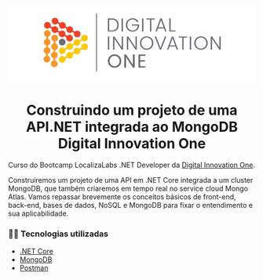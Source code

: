 <p align="center">
  <img src="https://github.com/angelresende/dotnet-mongodb/blob/main/Dio.png" alt="DIO" title="Digital Innovation One">
</p>


<h1 align="center">Construindo um projeto de uma API.NET integrada ao MongoDB<br>Digital Innovation One</h1>

Curso do Bootcamp LocalizaLabs .NET Developer da [Digital Innovation One](https://digitalinnovation.one/).

Construiremos um projeto de uma API em .NET Core integrada a um cluster MongoDB, que também criaremos em tempo real no service cloud Mongo Atlas. Vamos repassar brevemente os conceitos básicos de front-end, back-end, bases de dados, NoSQL e MongoDB para fixar o entendimento e sua aplicabilidade.

<h3>👨‍💻 Tecnologias utilizadas</h3>

- [.NET Core](https://dotnet.microsoft.com/download)
- [MongoDB](https://www.mongodb.com/cloud/atlas/register)
- [Postman](https://www.postman.com/downloads/)
